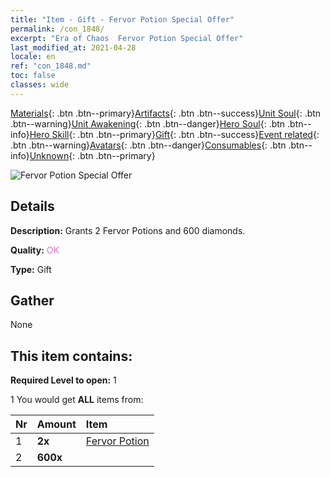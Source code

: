 ```yaml
---
title: "Item - Gift - Fervor Potion Special Offer"
permalink: /con_1848/
excerpt: "Era of Chaos  Fervor Potion Special Offer"
last_modified_at: 2021-04-28
locale: en
ref: "con_1848.md"
toc: false
classes: wide
---
```

 [Materials](/Items/){: .btn .btn--primary}[Artifacts](/Items/Artifacts/){: .btn .btn--success}[Unit Soul](/Items/UnitSoul/){: .btn .btn--warning}[Unit Awakening](/Items/UnitAwakening/){: .btn .btn--danger}[Hero Soul](/Items/HeroSoul/){: .btn .btn--info}[Hero Skill](/Items/HeroSkill/){: .btn .btn--primary}[Gift](/Items/Gift/){: .btn .btn--success}[Event related](/Items/Events/){: .btn .btn--warning}[Avatars](/Items/Avatars/){: .btn .btn--danger}[Consumables](/Items/Consumables/){: .btn .btn--info}[Unknown](/Items/Unknown/){: .btn .btn--primary}

 ![Fervor Potion Special Offer](/images/t/i_907470.png)

## Details
 **Description:** Grants 2 Fervor Potions and 600 diamonds.

 **Quality:** <span style="color: #DA70D6">OK</span>

 **Type:** Gift

## Gather

  None

## This item contains:

 **Required Level to open:** 1

 1 You would get **ALL** items  from:

  | Nr | Amount |     Item    |
  |:---|:-------|:------------|
  | 1 |  **2x** | [Fervor Potion](/Items/con_1850/) |  | 
  | 2 |  **600x** | <i class="fas fa-gem"/> |  | 
